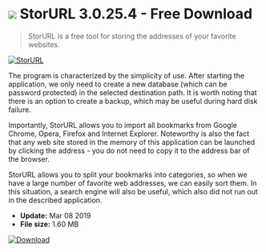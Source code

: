 # ![](https://cdn.softexe.net/static/icon/9/storurl-8961.png) StorURL 3.0.25.4 - Free Download

> StorURL is a free tool for storing the addresses of your favorite websites.

[![StorURL](https://gallery.dpcdn.pl/imgc/Tools/76389/g_-_420x350_1.5_-_x20170621221857_0.jpg)](https://softexe.net/win/system/other/storurl:hafp.html)

The program is characterized by the simplicity of use. After starting the application, we only need to create a new database (which can be password protected) in the selected destination path. It is worth noting that there is an option to create a backup, which may be useful during hard disk failure.
  
 Importantly, StorURL allows you to import all bookmarks from Google Chrome, Opera, Firefox and Internet Explorer. Noteworthy is also the fact that any web site stored in the memory of this application can be launched by clicking the address - you do not need to copy it to the address bar of the browser.
  
 StorURL allows you to split your bookmarks into categories, so when we have a large number of favorite web addresses, we can easily sort them. In this situation, a search engine will also be useful, which also did not run out in the described application.


- **Update:** Mar 08 2019
- **File size:** 1.60 MB

[![Download](https://cdn.softexe.net/static/img/download.png)](https://softexe.net/win/system/other/storurl:hafp.html)

